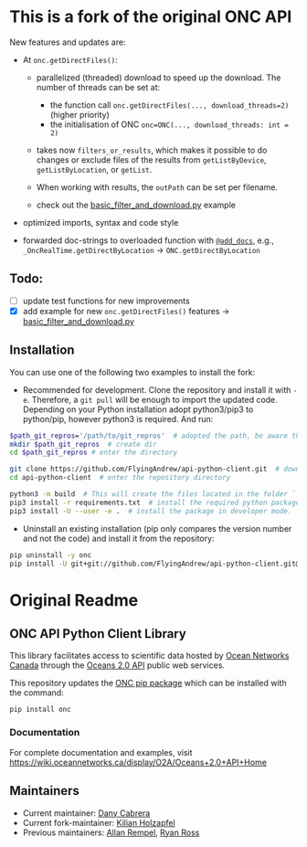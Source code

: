 # This is a fork of the original ONC API
New features and updates are:
- At `onc.getDirectFiles()`:
    - parallelized (threaded) download to speed up the download.
      The number of threads can be set at:
        - the function call `onc.getDirectFiles(..., download_threads=2)` (higher priority)
        - the initialisation of ONC `onc=ONC(..., download_threads: int = 2)`
      
    - takes now `filters_or_results`, which makes it possible to do changes or exclude files of the results from 
  `getListByDevice`, `getListByLocation`, or `getList`.
    - When working with results, the `outPath` can be set per filename.
    - check out the [basic_filter_and_download.py](/examples/basic_filter_and_download.py) example
  
- optimized imports, syntax and code style
- forwarded doc-strings to overloaded function with [`@add_docs`](/onc/util/util.py), e.g., `_OncRealTime.getDirectByLocation` -> `ONC.getDirectByLocation`

## Todo:
- [ ] update test functions for new improvements
- [x] add example for new `onc.getDirectFiles()` features -> [basic_filter_and_download.py](/examples/basic_filter_and_download.py)

## Installation
You can use one of the following two examples to install the fork:
- Recommended for development. Clone the repository and install it with `-e`. Therefore, a `git pull` will be enough to import the updated code.
  Depending on your Python installation adopt python3/pip3 to python/pip, however python3 is required. And run:
```bash
$path_git_repros='/path/to/git_repros'  # adopted the path, be aware that `git clone` creates a directory with the repro name
mkdir $path_git_repros  # create dir
cd $path_git_repros # enter the directory

git clone https://github.com/FlyingAndrew/api-python-client.git  # downloads the repro
cd api-python-client  # enter the repository directory

python3 -m build  # This will create the files located in the folder `.egg-info`
pip3 install -r requirements.txt  # install the required python packages
pip3 install -U --user -e .  # install the package in developer mode.
```
- Uninstall an existing installation (pip only compares the version number and not the code) and install it from the repository:
```bash
pip uninstall -y onc
pip install -U git+git://github.com/FlyingAndrew/api-python-client.git@master
```
# Original Readme
## ONC API Python Client Library

This library facilitates access to scientific data hosted by [Ocean Networks Canada](https://oceannetworks.ca) through the
[Oceans 2.0 API](https://wiki.oceannetworks.ca/display/O2A/Oceans+2.0+API+Home) public web services.

This repository updates the [ONC pip package](https://pypi.org/project/onc) which can be installed with the command:

```shell
pip install onc
```

### Documentation

For complete documentation and examples, visit https://wiki.oceannetworks.ca/display/O2A/Oceans+2.0+API+Home


## Maintainers

* Current maintainer: [Dany Cabrera](dcabrera@oceannetworks.ca)
* Current fork-maintainer: [Kilian Holzapfel](kilian.holzapfel@tum.de)
* Previous maintainers: [Allan Rempel](agrempel@uvic.ca), [Ryan Ross](ryanross@uvic.ca)

